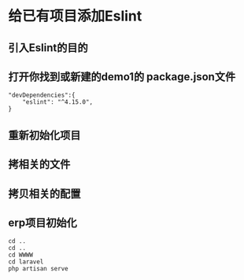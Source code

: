 # 给已有项目添加Eslint
## 引入Eslint的目的
## 打开你找到或新建的demo1的 package.json文件
```
"devDependencies":{
    "eslint": "^4.15.0",
}

```
## 重新初始化项目 
## 拷相关的文件
## 拷贝相关的配置

## erp项目初始化 
```  
cd ..
cd ..
cd WWWW
cd laravel
php artisan serve
```


